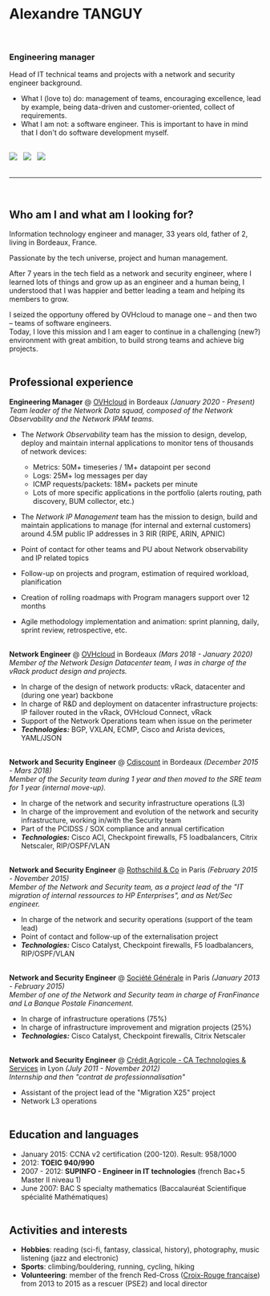 # Alexandre TANGUY
<br> 

### Engineering manager

Head of IT technical teams and projects with a network and security engineer background.<br>

  - What I (love to) do: management of teams, encouraging excellence, lead by example, being data-driven and customer-oriented, collect of requirements.<br>
  - What I am not: a software engineer. This is important to have in mind that I don't do software development myself.<br ><br>

[![](https://img.shields.io/badge/PDF-267CB9?style=for-the-badge&logo=docusign)](https://github.com/hikatanguy/cv/raw/main/out/cv_alexandre_tanguy.pdf) &nbsp; [![](https://img.shields.io/badge/Email-267CB9?style=for-the-badge&logo=maildotru)](mailto:alexandre@tanguy.pro) &nbsp; [![](https://img.shields.io/badge/LinkedIn-267CB9?style=for-the-badge&logo=linkedin)](https://www.linkedin.com/in/alexandretanguy/) <br><br>

---

<br>

## Who am I and what am I looking for?
Information technology engineer and manager, 33 years old, father of 2, living in Bordeaux, France.

Passionate by the tech universe, project and human management.

After 7 years in the tech field as a network and security engineer, where I learned lots of things and grow up as an engineer and a human being, I understood that I was happier and better leading a team and helping its members to grow. 

I seized the opportuny offered by OVHcloud to manage one – and then two – teams of software engineers.<br>
Today, I love this mission and I am eager to continue in a challenging (new?) environment with great ambition, to build strong teams and achieve big projects. 
<br><br>

## Professional experience
**Engineering Manager** @ [OVHcloud](https://www.ovhcloud.com) in Bordeaux _(January 2020 - Present)_ <br>
*Team leader of the Network Data squad, composed of the Network Observability and the Network IPAM teams.*

  - The *Network Observability* team has the mission to design, develop, deploy and maintain internal applications to monitor tens of thousands of network devices: 
    - Metrics: 50M+ timeseries / 1M+ datapoint per second
    - Logs: 25M+ log messages per day
    - ICMP requests/packets: 18M+ packets per minute
    - Lots of more specific applications in the portfolio (alerts routing, path discovery, BUM collector, etc.)

  - The *Network IP Management* team has the mission to design, build and maintain applications to manage (for internal and external customers) around 4.5M public IP addresses in 3 RIR (RIPE, ARIN, APNIC) 

  - Point of contact for other teams and PU about Network observability and IP related topics
  - Follow-up on projects and program, estimation of required workload, planification
  - Creation of rolling roadmaps with Program managers support over 12 months
  - Agile methodology implementation and animation: sprint planning, daily, sprint review, retrospective, etc.
<br><br>

**Network Engineer** @ [OVHcloud](https://www.ovhcloud.com) in Bordeaux _(Mars 2018 - January 2020)_ <br>
*Member of the Network Design Datacenter team, I was in charge of the vRack product design and projects.*

  - In charge of the design of network products: vRack, datacenter and (during one year) backbone
  - In charge of R&D and deployment on datacenter infrastructure projects: IP failover routed in the vRack, OVHcloud Connect, vRack
  - Support of the Network Operations team when issue on the perimeter
  - **_Technologies:_** BGP, VXLAN, ECMP, Cisco and Arista devices, YAML/JSON
<br><br>

**Network and Security Engineer** @ [Cdiscount](https://www.cdiscount.com) in Bordeaux _(December 2015 - Mars 2018)_ <br>
*Member of the Security team during 1 year and then moved to the SRE team for 1 year (internal move-up).*

  - In charge of the network and security infrastructure operations (L3)
  - In charge of the improvement and evolution of the network and security infrastructure, working in/with the Security team
  - Part of the PCIDSS / SOX compliance and annual certification
  - **_Technologies:_** Cisco ACI, Checkpoint firewalls, F5 loadbalancers, Citrix Netscaler, RIP/OSPF/VLAN
<br><br>

**Network and Security Engineer** @ [Rothschild & Co](https://www.rothschildandco.com/) in Paris _(February 2015 - November 2015)_ <br>
*Member of the Network and Security team, as a project lead of the "IT migration of internal ressources to HP Enterprises", and as Net/Sec engineer.*

  - In charge of the network and security operations (support of the team lead)
  - Point of contact and follow-up of the externalisation project
  - **_Technologies:_** Cisco Catalyst, Checkpoint firewalls, F5 loadbalancers, RIP/OSPF/VLAN
<br><br>

**Network and Security Engineer** @ [Société Générale](https://www.societegenerale.com) in Paris _(January 2013 - February 2015)_ <br>
*Member of one of the Network and Security team in charge of FranFinance and La Banque Postale Financement.*

  - In charge of infrastructure operations (75%)
  - In charge of infrastructure improvement and migration projects (25%)
  - **_Technologies:_** Cisco Catalyst, Checkpoint firewalls, Citrix Netscaler
<br><br>

**Network and Security Engineer** @ [Crédit Agricole - CA Technologies & Services](https://www.credit-agricole.com/marques-et-metiers/toutes-nos-marques/credit-agricole-technologies-et-services) in Lyon _(July 2011 - November 2012)_<br>
*Internship and then "contrat de professionnalisation"*

  - Assistant of the project lead of the "Migration X25" project
  - Network L3 operations
<br><br> 

## Education and languages
  - January 2015: CCNA v2 certification (200-120). Result: 958/1000
  - 2012: **TOEIC 940/990**
  - 2007 - 2012: **SUPINFO - Engineer in IT technologies** (french Bac+5 Master II niveau 1)
  - June 2007: BAC S specialty mathematics (Baccalauréat Scientifique spécialité Mathématiques)
<br><br>

## Activities and interests
  - **Hobbies**: reading (sci-fi, fantasy, classical, history), photography, music listening (jazz and electronic)
  - **Sports**: climbing/bouldering, running, cycling, hiking
  - **Volunteering**: member of the french Red-Cross ([Croix-Rouge française](https://www.croix-rouge.fr)) from 2013 to 2015 as a rescuer (PSE2) and local director 
<br><br>
